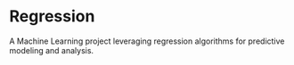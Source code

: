 # Regression
A Machine Learning project leveraging regression algorithms for predictive modeling and analysis.
